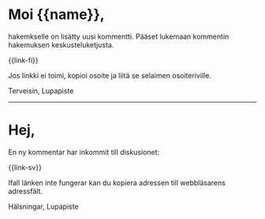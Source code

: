 # Moi {{name}},

hakemkselle on lis&auml;tty uusi kommentti. P&auml;&auml;set lukemaan kommentin hakemuksen keskusteluketjusta. 

  {{link-fi}}

Jos linkki ei toimi, kopioi osoite ja liit&auml; se selaimen osoiteriville.

Terveisin,
Lupapiste

---

# Hej,

En ny kommentar har inkommit till diskusionet:

  {{link-sv}}

Ifall l&auml;nken inte fungerar kan du kopiera adressen till webbl&auml;sarens adressf&auml;lt.

Hälsningar, 
Lupapiste
